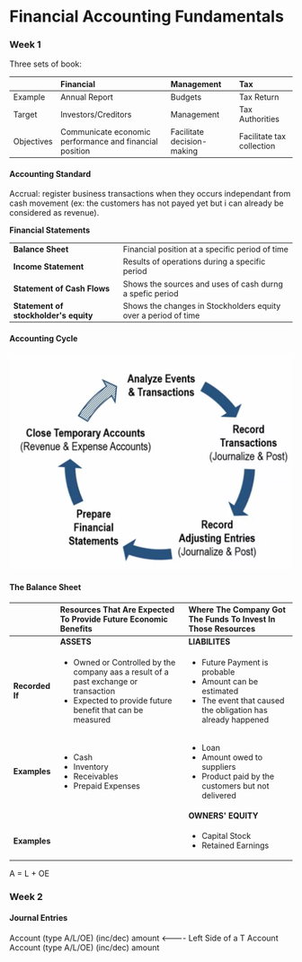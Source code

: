 # Financial Accounting Fundamentals

### Week 1

Three sets of book:

|  | Financial | Management | Tax |
| :--- | :--- | :--- | :--- |
| Example | Annual Report | Budgets | Tax Return |
| Target | Investors/Creditors | Management | Tax Authorities |
| Objectives | Communicate economic performance and financial position | Facilitate decision-making | Facilitate tax collection |

#### Accounting Standard

Accrual: register business transactions when they occurs independant from cash movement \(ex: the customers has not payed yet but i can already be considered as revenue\).

**Financial Statements**

|  |  |
| :--- | :--- |
| **Balance Sheet** | Financial position at a specific period of time |
| **Income Statement** | Results of operations during a specific period |
| **Statement of Cash Flows** | Shows the sources and uses of cash durng a spefic period |
| **Statement of stockholder's equity** | Shows the changes in Stockholders equity over a period of time |

#### Accounting Cycle

![](../.gitbook/assets/image%20%2813%29.png)

#### The Balance Sheet

<table>
  <thead>
    <tr>
      <th style="text-align:left"></th>
      <th style="text-align:left">Resources That Are Expected To Provide Future Economic Benefits</th>
      <th
      style="text-align:left">Where The Company Got The Funds To Invest In Those Resources</th>
    </tr>
  </thead>
  <tbody>
    <tr>
      <td style="text-align:left"></td>
      <td style="text-align:left"><b>ASSETS</b>
      </td>
      <td style="text-align:left"><b>LIABILITES</b>
      </td>
    </tr>
    <tr>
      <td style="text-align:left"><b>Recorded If</b>
      </td>
      <td style="text-align:left">
        <ul>
          <li>Owned or Controlled by the company aas a result of a past exchange or
            transaction</li>
          <li>Expected to provide future benefit that can be measured</li>
        </ul>
      </td>
      <td style="text-align:left">
        <ul>
          <li>Future Payment is probable</li>
          <li>Amount can be estimated</li>
          <li>The event that caused the obligation has already happened</li>
        </ul>
      </td>
    </tr>
    <tr>
      <td style="text-align:left"><b>Examples</b>
      </td>
      <td style="text-align:left">
        <ul>
          <li>Cash</li>
          <li>Inventory</li>
          <li>Receivables</li>
          <li>Prepaid Expenses</li>
        </ul>
      </td>
      <td style="text-align:left">
        <ul>
          <li>Loan</li>
          <li>Amount owed to suppliers</li>
          <li>Product paid by the customers but not delivered</li>
        </ul>
      </td>
    </tr>
    <tr>
      <td style="text-align:left"></td>
      <td style="text-align:left"></td>
      <td style="text-align:left"><b>OWNERS&apos; EQUITY</b>
      </td>
    </tr>
    <tr>
      <td style="text-align:left"><b>Examples</b>
      </td>
      <td style="text-align:left"></td>
      <td style="text-align:left">
        <ul>
          <li>Capital Stock</li>
          <li>Retained Earnings</li>
        </ul>
      </td>
    </tr>
  </tbody>
</table>

A = L + OE

### Week 2

#### Journal Entries

Account \(type A/L/OE\) \(inc/dec\) amount &lt;---- Left Side of a T Account  
    Account \(type A/L/OE\) \(inc/dec\) amount



  
  

